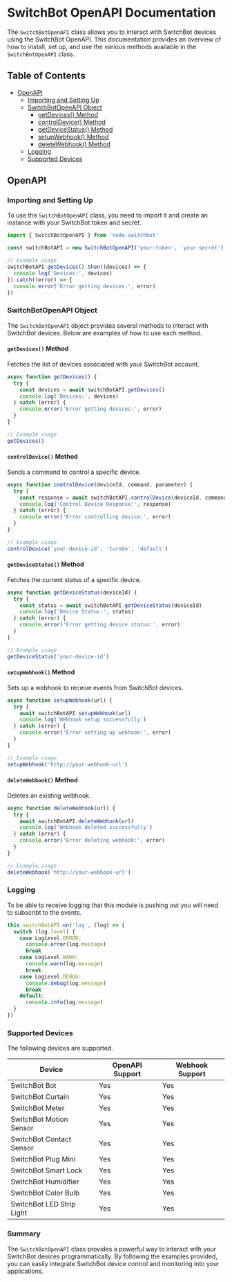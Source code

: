# SwitchBot OpenAPI Documentation

The `SwitchBotOpenAPI` class allows you to interact with SwitchBot devices using the SwitchBot OpenAPI. This documentation provides an overview of how to install, set up, and use the various methods available in the `SwitchBotOpenAPI` class.

## Table of Contents

- [OpenAPI](#openapi)
  - [Importing and Setting Up](#importing-and-setting-up)
  - [SwitchBotOpenAPI Object](#switchbotopenapi-object)
    - [getDevices() Method](#getdevices-method)
    - [controlDevice() Method](#controldevice-method)
    - [getDeviceStatus() Method](#getdevicestatus-method)
    - [setupWebhook() Method](#setupwebhook-method)
    - [deleteWebhook() Method](#deletewebhook-method)
  - [Logging](#logging)
  - [Supported Devices](#supported-devices)

## OpenAPI

### Importing and Setting Up

To use the `SwitchBotOpenAPI` class, you need to import it and create an instance with your SwitchBot token and secret.

```typescript
import { SwitchBotOpenAPI } from 'node-switchbot'

const switchBotAPI = new SwitchBotOpenAPI('your-token', 'your-secret')

// Example usage
switchBotAPI.getDevices().then((devices) => {
  console.log('Devices:', devices)
}).catch((error) => {
  console.error('Error getting devices:', error)
})
```

### SwitchBotOpenAPI Object

The `SwitchBotOpenAPI` object provides several methods to interact with SwitchBot devices. Below are examples of how to use each method.

#### `getDevices()` Method

Fetches the list of devices associated with your SwitchBot account.

```typescript
async function getDevices() {
  try {
    const devices = await switchBotAPI.getDevices()
    console.log('Devices:', devices)
  } catch (error) {
    console.error('Error getting devices:', error)
  }
}

// Example usage
getDevices()
```

#### `controlDevice()` Method

Sends a command to control a specific device.

```typescript
async function controlDevice(deviceId, command, parameter) {
  try {
    const response = await switchBotAPI.controlDevice(deviceId, command, parameter)
    console.log('Control Device Response:', response)
  } catch (error) {
    console.error('Error controlling device:', error)
  }
}

// Example usage
controlDevice('your-device-id', 'turnOn', 'default')
```

#### `getDeviceStatus()` Method

Fetches the current status of a specific device.

```typescript
async function getDeviceStatus(deviceId) {
  try {
    const status = await switchBotAPI.getDeviceStatus(deviceId)
    console.log('Device Status:', status)
  } catch (error) {
    console.error('Error getting device status:', error)
  }
}

// Example usage
getDeviceStatus('your-device-id')
```

#### `setupWebhook()` Method

Sets up a webhook to receive events from SwitchBot devices.

```typescript
async function setupWebhook(url) {
  try {
    await switchBotAPI.setupWebhook(url)
    console.log('Webhook setup successfully')
  } catch (error) {
    console.error('Error setting up webhook:', error)
  }
}

// Example usage
setupWebhook('http://your-webhook-url')
```

#### `deleteWebhook()` Method

Deletes an existing webhook.

```typescript
async function deleteWebhook(url) {
  try {
    await switchBotAPI.deleteWebhook(url)
    console.log('Webhook deleted successfully')
  } catch (error) {
    console.error('Error deleting webhook:', error)
  }
}

// Example usage
deleteWebhook('http://your-webhook-url')
```

### Logging

To be able to receive logging that this module is pushing out you will need to subscribt to the events.

```typescript
this.switchBotAPI.on('log', (log) => {
  switch (log.level) {
    case LogLevel.ERROR:
      console.error(log.message)
      break
    case LogLevel.WARN:
      console.warn(log.message)
      break
    case LogLevel.DEBUG:
      console.debug(log.message)
      break
    default:
      console.info(log.message)
  }
})
```

### Supported Devices

The following devices are supported.

| Device                    | OpenAPI Support | Webhook Support |
| ------------------------- | --------------- | --------------- |
| SwitchBot Bot             | Yes             | Yes             |
| SwitchBot Curtain         | Yes             | Yes             |
| SwitchBot Meter           | Yes             | Yes             |
| SwitchBot Motion Sensor   | Yes             | Yes             |
| SwitchBot Contact Sensor  | Yes             | Yes             |
| SwitchBot Plug Mini       | Yes             | Yes             |
| SwitchBot Smart Lock      | Yes             | Yes             |
| SwitchBot Humidifier      | Yes             | Yes             |
| SwitchBot Color Bulb      | Yes             | Yes             |
| SwitchBot LED Strip Light | Yes             | Yes             |

### Summary

The `SwitchBotOpenAPI` class provides a powerful way to interact with your SwitchBot devices programmatically. By following the examples provided, you can easily integrate SwitchBot device control and monitoring into your applications.
